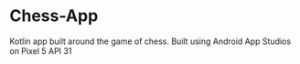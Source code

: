 # Chess-App
Kotlin app built around the game of chess. Built using Android App Studios on Pixel 5 API 31
